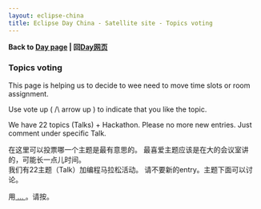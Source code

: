 ```yaml
---
layout: eclipse-china
title: Eclipse Day China - Satellite site - Topics voting
---
```


<p><b>Back to <a href="/Day/">Day page</a> | 回<a href="/Day/">Day网页</a></b></p>

### Topics voting

This page is helping us to decide to wee need to move time slots or room assignment.

Use vote up ( /\ arrow up ) to indicate that you like the topic.

We have 22 topics (Talks) + Hackathon. Please no more new entries. Just comment under specific Talk.

在这里可以投票哪一个主题是最有意思的。 
最喜爱主题应该是在大的会议室讲的，可能长一点儿时间。  
我们有22主题（Talk）加编程马拉松活动。 
请不要新的entry。主题下面可以讨论。 

用<a class="vote-up" title="赞成票" data-action="upvote" href="#"> … </a>。请按。